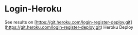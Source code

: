# Login-Heroku

See results on [https://git.heroku.com/login-register-deploy.git] (https://git.heroku.com/login-register-deploy.git) 
Heroku Deploy
